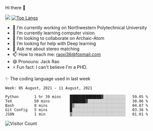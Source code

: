 Hi there 👋

![](https://github-readme-stats.vercel.app/api?username=Raohaocheng)
[![Top Langs](https://github-readme-stats.vercel.app/api/top-langs/?username=Raohaocheng&layout=compact)](https://github.com/anuraghazra/github-readme-stats)

- 🔭 I’m currently working on Northwestern Polytechnical University
- 🌱 I’m currently learning computer vision
- 👯 I’m looking to collaborate on Archaic-Atom
- 🤔 I’m looking for help with Deep learning
- 💬 Ask me about stereo matching
- 📫 How to reach me: raoxi36@foxmail.com
- 😄 Pronouns: Jack Rao
- ⚡ Fun fact: I can't believe I'm a PHD.

✨ The coding language used in last week
<!--START_SECTION:waka-->
```text
Week: 05 August, 2021 - 11 August, 2021

Python       1 hr 39 mins    ██████████████▓░░░░░░░░░░   59.05 % 
TeX          50 mins         ███████▓░░░░░░░░░░░░░░░░░   30.06 % 
Bash         8 mins          █▒░░░░░░░░░░░░░░░░░░░░░░░   04.87 % 
Git Config   5 mins          █░░░░░░░░░░░░░░░░░░░░░░░░   03.36 % 
JSON         1 min           ▒░░░░░░░░░░░░░░░░░░░░░░░░   01.01 % 
```
<!--END_SECTION:waka-->

![Visitor Count](https://profile-counter.glitch.me/Raohaocheng/count.svg)
